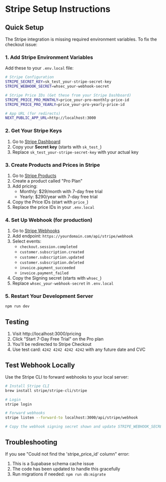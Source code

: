 # Stripe Setup Instructions

## Quick Setup

The Stripe integration is missing required environment variables. To fix the checkout issue:

### 1. Add Stripe Environment Variables

Add these to your `.env.local` file:

```bash
# Stripe Configuration
STRIPE_SECRET_KEY=sk_test_your-stripe-secret-key
STRIPE_WEBHOOK_SECRET=whsec_your-webhook-secret

# Stripe Price IDs (Get these from your Stripe Dashboard)
STRIPE_PRICE_PRO_MONTHLY=price_your-pro-monthly-price-id
STRIPE_PRICE_PRO_YEARLY=price_your-pro-yearly-price-id

# App URL (for redirects)
NEXT_PUBLIC_APP_URL=http://localhost:3000
```

### 2. Get Your Stripe Keys

1. Go to [Stripe Dashboard](https://dashboard.stripe.com/test/apikeys)
2. Copy your **Secret key** (starts with `sk_test_`)
3. Replace `sk_test_your-stripe-secret-key` with your actual key

### 3. Create Products and Prices in Stripe

1. Go to [Stripe Products](https://dashboard.stripe.com/test/products)
2. Create a product called "Pro Plan"
3. Add pricing:
   - Monthly: $29/month with 7-day free trial
   - Yearly: $290/year with 7-day free trial
4. Copy the Price IDs (start with `price_`)
5. Replace the price IDs in your `.env.local`

### 4. Set Up Webhook (for production)

1. Go to [Stripe Webhooks](https://dashboard.stripe.com/test/webhooks)
2. Add endpoint: `https://yourdomain.com/api/stripe/webhook`
3. Select events:
   - `checkout.session.completed`
   - `customer.subscription.created`
   - `customer.subscription.updated`
   - `customer.subscription.deleted`
   - `invoice.payment_succeeded`
   - `invoice.payment_failed`
4. Copy the Signing secret (starts with `whsec_`)
5. Replace `whsec_your-webhook-secret` in `.env.local`

### 5. Restart Your Development Server

```bash
npm run dev
```

## Testing

1. Visit http://localhost:3000/pricing
2. Click "Start 7-Day Free Trial" on the Pro plan
3. You'll be redirected to Stripe Checkout
4. Use test card: `4242 4242 4242 4242` with any future date and CVC

## Test Webhook Locally

Use the Stripe CLI to forward webhooks to your local server:

```bash
# Install Stripe CLI
brew install stripe/stripe-cli/stripe

# Login
stripe login

# Forward webhooks
stripe listen --forward-to localhost:3000/api/stripe/webhook

# Copy the webhook signing secret shown and update STRIPE_WEBHOOK_SECRET
```

## Troubleshooting

If you see "Could not find the 'stripe_price_id' column" error:
1. This is a Supabase schema cache issue
2. The code has been updated to handle this gracefully
3. Run migrations if needed: `npm run db:migrate`
